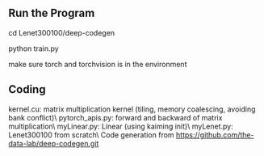 ## Run the Program

cd Lenet300100/deep-codegen

python train.py

make sure torch and torchvision is in the environment

## Coding

kernel.cu: matrix multiplication kernel (tiling, memory coalescing, avoiding bank conflict)\\
pytorch_apis.py: forward and backward of matrix multiplication\\
myLinear.py: Linear (using kaiming init)\\
myLenet.py: Lenet300100 from scratch\\
Code generation from https://github.com/the-data-lab/deep-codegen.git
